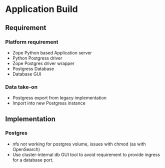 # Application Build

## Requirement

### Platform requirement

- Zope Python based Application server
- Python Postgress driver
- Zope Postgres driver wrapper
- Postgress Database
- Database GUI

### Data take-on

- Postgress export from legacy implementation
- Import into new Postgress instance

## Implementation

### Postgres

- nfs not working for postgres volume, issues with chmod (as with OpenSearch)
- Use cluster-internal db GUI tool to avoid requirement to provide ingress for a database port.
